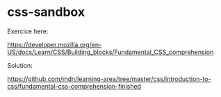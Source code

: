 # css-sandbox

Exercice here: 

https://developer.mozilla.org/en-US/docs/Learn/CSS/Building_blocks/Fundamental_CSS_comprehension

Solution: 

https://github.com/mdn/learning-area/tree/master/css/introduction-to-css/fundamental-css-comprehension-finished